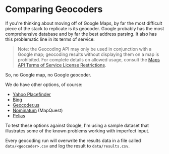 Comparing Geocoders
===================

If you're thinking about moving off of Google Maps, by far the most difficult piece of the stack to replicate is its geocoder. Google probably has the most comprehensive database and by far the best address parsing. It also has this problematic line in its terms of service:

> Note: the Geocoding API may only be used in conjunction with a Google map; geocoding results without displaying them on a map is prohibited. For complete details on allowed usage, consult the [Maps API Terms of Service License Restrictions](http://code.google.com/apis/maps/terms.html#section_10_12).

So, no Google map, no Google geocoder.

We do have other options, of course:

 - [Yahoo Placefinder][y]
 - [Bing][b]
 - [Geocoder.us][g]
 - [Nominatum][n] (MapQuest)
 - [Pelias][p]

 [y]: http://developer.yahoo.com/geo/placefinder/
 [b]: http://msdn.microsoft.com/en-us/library/cc966793.aspx
 [g]: http://geocoder.us/
 [n]: http://wiki.openstreetmap.org/wiki/Nominatim
 [p]: http://pelias.mapzen.com/
 
To test these options against Google, I'm using a sample dataset that illustrates some of the known problems working with imperfect input. 

Every geocoding run will overwrite the results data in a file called `data/<geocoder>.csv` and log the result to `data/results.csv`.
